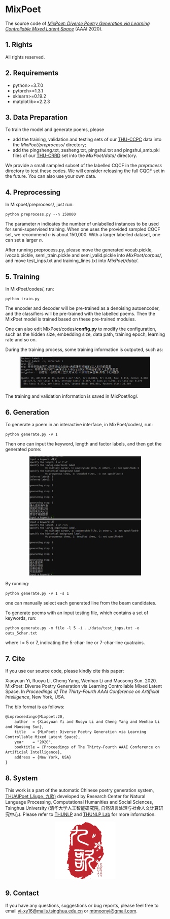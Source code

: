 # MixPoet
The source code of [*MixPoet: Diverse Poetry Generation via Learning Controllable Mixed Latent Space*](https://arxiv.org/pdf/2003.06094.pdf) (AAAI 2020).

## 1. Rights
All rights reserved.

## 2. Requirements
* python>=3.7.0
* pytorch>=1.3.1
* sklearn>=0.19.2
* matplotlib>=2.2.3 

## 3. Data Preparation
To train the model and generate poems, please 

* add the training, validation and testing sets of our [THU-CCPC](https://github.com/THUNLP-AIPoet/Datasets/tree/master/CCPC) data into the *MixPoet/preprocess/*  directory;
* add the pingsheng.txt, zesheng.txt, pingshui.txt and pingshui_amb.pkl files of our [THU-CRRD](https://github.com/THUNLP-AIPoet/Datasets/tree/master/CRRD) set into the *MixPoet/data/*  directory.

We provide a small sampled subset of the labelled CQCF in the *preprocess*  directory to test these codes. We will consider releasing the full CQCF set in the future.  You can also use your own data.

## 4. Preprocessing
In Mixpoet/preprocess/, just run:
```
python preprocess.py --n 150000
```
The parameter *n* indicates the number of unlabelled instances to be used for semi-supervised training. When one uses the provided sampled CQCF set, we recommend *n* is about 150,000. With a larger labelled dataset, one can set a larger *n*.

After running preprocess.py, please move the generated vocab.pickle, ivocab.pickle, semi_train.pickle and semi_valid.pickle into *MixPoet/corpus/*,  and move test_inps.txt and training_lines.txt into *MixPoet/data/*.

## 5. Training
In MixPoet/codes/, run:
```
python train.py
```
The encoder and decoder will be pre-trained as a denoising autoencoder, and the classifiers will be pre-trained with the labelled poems. Then the MixPoet model is trained based on these pre-trained modules.

One can also edit MixPoet/codes/**config.py**  to modify the configuration, such as the hidden size, embedding size, data path, training epoch, learning rate and so on.

During the training process, some training information is outputed, such as:

<div align=center><img width="81%" height="81%" src="pictures/p3.png"/></div>

The training and validation information is saved in MixPoet/log/.

## 6. Generation
To generate a poem in an interactive interface, in MixPoet/codes/, run:
```
python generate.py -v 1
```
Then one can input the keyword, length and factor labels, and then get the generated pome:

<div align=center>
<img width="70%" height="70%" src="pictures/p5.png"/>
<img width="70%" height="70%" src="pictures/p6.png"/>
</div>


By running:
```
python generate.py -v 1 -s 1
```
one can manually select each generated line from the beam candidates.

To generate poems with an input testing file, which contains a set of keywords, run:
```
python generate.py -m file -l 5 -i ../data/test_inps.txt -o outs_5char.txt
```
where l = 5 or 7, indicating the 5-char-line or 7-char-line quatrains.

## 7. Cite
If you use our source code, please kindly cite this paper:

Xiaoyuan Yi, Ruoyu Li, Cheng Yang, Wenhao Li and Maosong Sun. 2020.  MixPoet: Diverse Poetry Generation via Learning Controllable Mixed Latent Space. In *Proceedings of The Thirty-Fourth AAAI Conference on Artificial Intelligence*, New York, USA.

The bib format is as follows:
```
@inproceedings{Mixpoet:20,
    author  = {Xiaoyuan Yi and Ruoyu Li and Cheng Yang and Wenhao Li and Maosong Sun},
    title   = {MixPoet: Diverse Poetry Generation via Learning Controllable Mixed Latent Space},
    year    = "2020",
    booktitle = {Proceedings of The Thirty-Fourth AAAI Conference on Artificial Intelligence},
    address = {New York, USA}
}
```

## 8. System
This work is a part of the automatic Chinese poetry generation system, [THUAIPoet (Jiuge, 九歌)](https://jiuge.thunlp.cn) developed by Research Center for Natural Language Processing, Computational Humanities and Social Sciences, Tsinghua University (清华大学人工智能研究院, 自然语言处理与社会人文计算研究中心). Please refer to [THUNLP](https://github.com/thunlp) and [THUNLP Lab](http://nlp.csai.tsinghua.edu.cn/site2/) for more information.

<div align=center><img width="190" height="180" src="pictures/logo.jpg"/></div>

## 9. Contact
If you have any questions, suggestions or bug reports, please feel free to email yi-xy16@mails.tsinghua.edu.cn or mtmoonyi@gmail.com.
